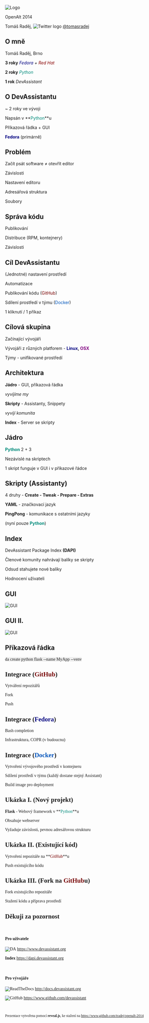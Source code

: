 ![Logo](./images/sticker.png)

OpenAlt 2014

Tomáš Raděj, ![Twitter logo](./images/twitter.png) [@tomasradej](http://twitter.com/tomasradej)



## O mně

Tomáš Raděj, Brno

**3 roky** *<span style="color:navy">Fedora</span> + <span style="color: #880000">Red Hat</span>*

**2 roky** *<span style="color: #008A7A">Python</span>*

**1 rok** *DevAssistant*



## O DevAssistantu

~ 2 roky ve vývoji

Napsán v **<span style="color: #008A7A">Python</span>**u

Příkazová řádka + GUI

<!-- .element: class="fragment" -->
**<span style="color:navy">Fedora</span>** (primárně)



## Problém

Začít psát software ≠ otevřít editor

<!-- .element: class="fragment" -->
Závislosti

<!-- .element: class="fragment" -->
Nastavení editoru

<!-- .element: class="fragment" -->
Adresářová struktura

<!-- .element: class="fragment" -->
Soubory



## Správa kódu

Publikování

Distribuce (RPM, kontejnery)

Závislosti



## Cíl DevAssistantu

(Jednotné) nastavení prostředí

Automatizace

Publikování kódu (<span style="color: #770000">GitHub</span>)

Sdílení prostředí v týmu (<span style="color: #0055BB">Docker</span>)

1 kliknutí / 1 příkaz




## Cílová skupina

Začínající vývojáři 

Vývojáři z různých platforem - **<span style="color:navy">Linux</span>, <span style="color:purple">OSX</span>**

Týmy - unifikované prostředí



## Architektura

**Jádro** - GUI, příkazová řádka

<!-- .element: class="fragment" -->
*vyvíjíme my*

<!-- .element: class="fragment" -->
**Skripty** - Assistanty, Snippety

<!-- .element: class="fragment" -->
*vyvíjí komunita*

<!-- .element: class="fragment" -->
**Index** - Server se skripty



## Jádro

**<span style="color: #008A7A">Python</span>** 2 + 3

Nezávislé na skriptech

1 skript funguje v GUI i v příkazové řádce



## Skripty (Assistanty)

4 druhy - **Create - Tweak - Prepare - Extras**

**YAML** - značkovací jazyk

**PingPong** - komunikace s ostatními jazyky

<!-- .element: class="fragment" -->
(nyní pouze **<span style="color: #008A7A">Python</span>**)



## Index

DevAssistant Package Index **(DAPI)**

Členové komunity nahrávají balíky se skripty

Odsud stahujete nové balíky

Hodnocení uživateli



## GUI

![GUI](./images/gui.png)



## GUI II.

![GUI](./images/gui2.png)



## Příkazová řádka

<span style="font-family: Aurulent Sans Mono; background-color: #EEEEEE">
    da create python flask --name MyApp --venv
<span>



## Integrace (<span style="color: #770000">GitHub</span>)

Vytváření repozitářů

Fork

Push



## Integrace (<span style="color: navy">Fedora</span>)

Bash completion

Infrastruktura, COPR (v budoucnu)



## Integrace (<span style="color: #0055BB">Docker</span>)

Vytvoření vývojového prostředí v kontejneru

Sdílení prostředí v týmu (každý dostane stejný Assistant)

Build image pro deployment



## Ukázka I. (Nový projekt)

**Flask** - Webový framework v **<span style="color: #008A7A">Python</span>**u

Obsahuje webserver

Vyžaduje závislosti, pevnou adresářovou strukturu



## Ukázka II. (Existující kód)

Vytvoření repozitáře na **<span style="color: #770000">GitHub</span>**u

Push existujícího kódu



## Ukázka III. (Fork na <span style="color: #770000">GitHub</span>u)

Fork existujícího repozitáře

Stažení kódu a příprava prostředí



## Děkuji za pozornost

&nbsp;

#### Pro uživatele

![DA](./images/da.png) <https://www.devassistant.org>

**Index** <https://dapi.devassistant.org>

&nbsp;

#### Pro vývojáře

![ReadTheDocs](./images/rtd.png) <http://docs.devassistant.org>

![GitHub](./images/github.png) <https://www.github.com/devassistant>

&nbsp;

<small>Prezentace vytvořena pomocí **reveal.js**, ke stažení na <https://www.github.com/tradej/openalt-2014></small>

